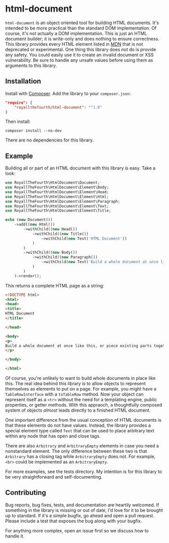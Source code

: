 # html-document
`html-document` is an object oriented tool for building HTML documents.
It's intended to be more practical than the standard DOM implementation.
Of course, it's not actually a DOM implementation.
This is just an HTML document builder; it is write-only and does nothing to ensure correctness.
This library provides every HTML element listed in [MDN](https://developer.mozilla.org/en-US/docs/Web/HTML/Element/) that is not deprecated or experimental.
One thing this library does *not* do is provide any safety.
You could easily use it to create an invalid document or XSS vulnerability.
Be sure to handle any unsafe values before using them as arguments to this library.

## Installation
Install with [Composer](https://getcomposer.org/).
Add the library to your `composer.json`:

```json
"require": {
    "royallthefourth/html-document": "^1.0"
}
```
Then install:
```
composer install --no-dev
```

There are no dependencies for this library.

## Example
Building all or part of an HTML document with this library is easy. Take a look:
```php
use RoyallTheFourth\HtmlDocument\Document;
use RoyallTheFourth\HtmlDocument\Element\Body;
use RoyallTheFourth\HtmlDocument\Element\Head;
use RoyallTheFourth\HtmlDocument\Element\Html;
use RoyallTheFourth\HtmlDocument\Element\Paragraph;
use RoyallTheFourth\HtmlDocument\Element\Text;
use RoyallTheFourth\HtmlDocument\Element\Title;

echo (new Document())
    ->add((new Html())
        ->withChild((new Head())
            ->withChild((new Title())
                ->withChild(new Text('HTML Document'))
            )
        )
        ->withChild((new Body())
            ->withChild((new Paragraph())
                ->withChild(new Text('Build a whole document at once like this, or piece existing parts together'))
            )
        )
    )->render();
```

This returns a complete HTML page as a string:

```html
<!DOCTYPE html>
<html>
<head>
<title>
HTML Document
</title>

</head>

<body>
<p>
Build a whole document at once like this, or piece existing parts together
</p>

</body>

</html>

```

Of course, you're unlikely to want to build whole documents in place like this.
The real idea behind this library is to allow objects to represent themselves as elements to put on a page.
For example, you might have a `TableRowInterface` with a `toTableRow` method.
Now your object can represent itself as a `<tr>` without the need for a templating engine, public properties, or getter methods.
With this appraoch, a thoughtfully composed system of objects *almost* leads directly to a finished HTML document.

One important difference from the usual conception of HTML documents is that these elements do not have values.
Instead, the library provides a special element type called `Text` that can be used to place arbitrary text within any node that has open and close tags.

There are also `Arbitrary` and `ArbitraryEmpty` elements in case you need a nonstandard element.
The only difference between these two is that `Arbitrary` has a closing tag while `ArbitraryEmpty` does not.
For example, `<br>` could be implemented as an `ArbitraryEmpty`.

For more examples, see the tests directory.
My intention is for this library to be very straightforward and self-documenting.

## Contributing
Bug reports, bug fixes, tests, and documentation are heartily welcomed.
If something in the library is missing or out of date, I'd love for it to be brought up to standard.
If it's a simple bugfix, go ahead and open a pull request.
Please include a test that exposes the bug along with your bugfix.

For anything more complex, open an issue first so we discuss how to handle it.
